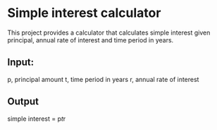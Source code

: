 # Simple interest calculator

This project provides a calculator that calculates simple interest given principal, annual rate of interest and time period in years.

## Input:
   p, principal amount
   t, time period in years
   r, annual rate of interest
## Output
   simple interest = p*t*r
